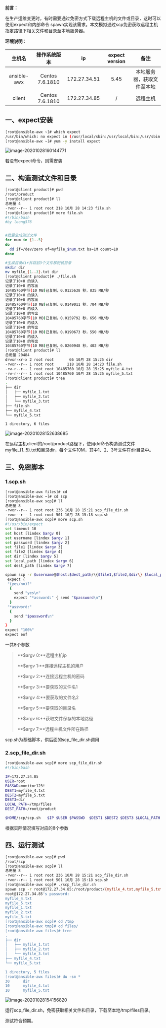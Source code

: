 **前言：**

​    在生产运维变更时，有时需要通过免密方式下载远程主机的文件或目录，这时可以使用expect和内部命令 spawn实现该需求。本文模拟通过scp免密获取远程主机指定路径下相关文件和目录至本地服务器。

**环境说明：**

|   主机名    |  操作系统版本   |      ip      | expect version |            备注            |
| :---------: | :-------------: | :----------: | :------------: | :------------------------: |
| ansible-awx | Centos 7.6.1810 | 172.27.34.51 |      5.45      | 本地服务器，获取文件至本地 |
|   client    | Centos 7.6.1810 | 172.27.34.85 |       /        |          远程主机          |

## 一、expect安装

```bash
[root@ansible-awx ~]# which expect         
/usr/bin/which: no expect in (/usr/local/sbin:/usr/local/bin:/usr/sbin:/usr/bin:/root/bin)
[root@ansible-awx ~]# yum -y install expect
```

![image-20201028160144771](https://i.loli.net/2020/10/28/GvfSmMTC4d5kej6.png)

若没有expect命令，则需安装

## 二、构造测试文件和目录

```bash
[root@client product]# pwd
/root/product
[root@client product]# ll
总用量 4
-rwxr--r-- 1 root root 218 10月 28 14:23 file.sh
[root@client product]# more file.sh 
#!/bin/bash
#by loong576


#批量生成测试文件
for num in {1..5}
do
  dd if=/dev/zero of=myfile_$num.txt bs=1M count=10
done

#生成目录dir并将前3个文件移到该目录
mkdir dir
mv myfile_{1..3}.txt dir
[root@client product]# ./file.sh 
记录了10+0 的读入
记录了10+0 的写出
10485760字节(10 MB)已复制，0.0125638 秒，835 MB/秒
记录了10+0 的读入
记录了10+0 的写出
10485760字节(10 MB)已复制，0.0149011 秒，704 MB/秒
记录了10+0 的读入
记录了10+0 的写出
10485760字节(10 MB)已复制，0.0159792 秒，656 MB/秒
记录了10+0 的读入
记录了10+0 的写出
10485760字节(10 MB)已复制，0.0190673 秒，550 MB/秒
记录了10+0 的读入
记录了10+0 的写出
10485760字节(10 MB)已复制，0.0260948 秒，402 MB/秒
[root@client product]# ll
总用量 20484
drwxr-xr-x 2 root root       66 10月 28 15:25 dir
-rwxr--r-- 1 root root      218 10月 28 14:23 file.sh
-rw-r--r-- 1 root root 10485760 10月 28 15:25 myfile_4.txt
-rw-r--r-- 1 root root 10485760 10月 28 15:25 myfile_5.txt
[root@client product]# tree
.
├── dir
│   ├── myfile_1.txt
│   ├── myfile_2.txt
│   └── myfile_3.txt
├── file.sh
├── myfile_4.txt
└── myfile_5.txt

1 directory, 6 files
```

![image-20201028152638685](https://i.loli.net/2020/10/28/BWVFmEhPMsQ1uXr.png)

在远程主机client的/root/product路径下，使用dd命令构造测试文件myfile_{1..5}.txt和目录dir，每个文件10M，其中1、2、3号文件在dir目录中。

## 三、免密脚本

### 1.scp.sh

```bash
[root@ansible-awx files]# cd
[root@ansible-awx ~]# cd scp
[root@ansible-awx scp]# ll
总用量 8
-rwxr--r-- 1 root root 236 10月 28 15:21 scp_file_dir.sh
-rwxr--r-- 1 root root 501 10月 28 15:18 scp.sh
[root@ansible-awx scp]# more scp.sh 
#!/usr/bin/expect
set timeout 10
set host [lindex $argv 0]
set username [lindex $argv 1]
set password [lindex $argv 2]
set file1 [lindex $argv 3]
set file2 [lindex $argv 4]
set dir [lindex $argv 5]
set local_path [lindex $argv 6]
set dest_path [lindex $argv 7]

spawn scp -r $username@$host:$dest_path/\{$file1,$file2,$dir\} $local_path
 expect {
 "(yes/no)?"
  {
    send "yes\n"
    expect "*assword:" { send "$password\n"}
  }
 "*assword:"
  {
    send "$password\n"
  }
}
expect "100%"
expect eof
```

一共8个参数

> **$argv 0:**远程主机ip
>
> **$argv 1:**连接远程主机的用户
>
> **$argv 2:**连接远程主机的密码
>
> **$argv 3:**要获取的文件名1
>
> **$argv 4:**要获取的文件名2
>
> **$argv 5:**要获取的目录名
>
> **$argv 6:**获取文件保存的本地路径
>
> **$argv 7:**远程主机文件所在路径

scp.sh为基础脚本，供后面的scp_file_dir.sh调用

### 2.scp_file_dir.sh

```bash
[root@ansible-awx scp]# more scp_file_dir.sh 
#!/bin/bash

IP=172.27.34.85
USER=root
PASSWD=monitor123!
DEST1=myfile_4.txt
DEST2=myfile_5.txt
DEST3=dir
LOCAL_PATH=/tmp/files
DEST_PATH=/root/product

$HOME/scp/scp.sh   $IP $USER $PASSWD  $DEST1 $DEST2 $DEST3 $LOCAL_PATH  $DEST_PATH
```

根据实际情况填写对应的8个参数

## 四、运行测试

```bash
[root@ansible-awx scp]# pwd
/root/scp
[root@ansible-awx scp]# ll
总用量 8
-rwxr--r-- 1 root root 236 10月 28 15:21 scp_file_dir.sh
-rwxr--r-- 1 root root 501 10月 28 15:18 scp.sh
[root@ansible-awx scp]# ./scp_file_dir.sh 
spawn scp -r root@172.27.34.85:/root/product/{myfile_4.txt,myfile_5.txt,dir} /tmp/files
root@172.27.34.85's password: 
myfile_4.txt                                                                                                                                            100%   10MB  60.2MB/s   00:00    
myfile_5.txt                                                                                                                                            100%   10MB  58.9MB/s   00:00    
myfile_1.txt                                                                                                                                            100%   10MB  67.6MB/s   00:00    
myfile_2.txt                                                                                                                                            100%   10MB  62.8MB/s   00:00    
myfile_3.txt                                                                                                                                            100%   10MB  64.1MB/s   00:00    
[root@ansible-awx scp]# cd /tmp
[root@ansible-awx tmp]# cd files/
[root@ansible-awx files]# tree 
.
├── dir
│   ├── myfile_1.txt
│   ├── myfile_2.txt
│   └── myfile_3.txt
├── myfile_4.txt
└── myfile_5.txt

1 directory, 5 files
[root@ansible-awx files]# du -sm *
30      dir
10      myfile_4.txt
10      myfile_5.txt
```

![image-20201028154156820](https://i.loli.net/2020/10/28/WOXBDzmciy8uw1Y.png)

运行scp_file_dir.sh，免密获取相关文件和目录，下载至本地/tmp/files目录。

测试符合预期。



&nbsp;

&nbsp;

